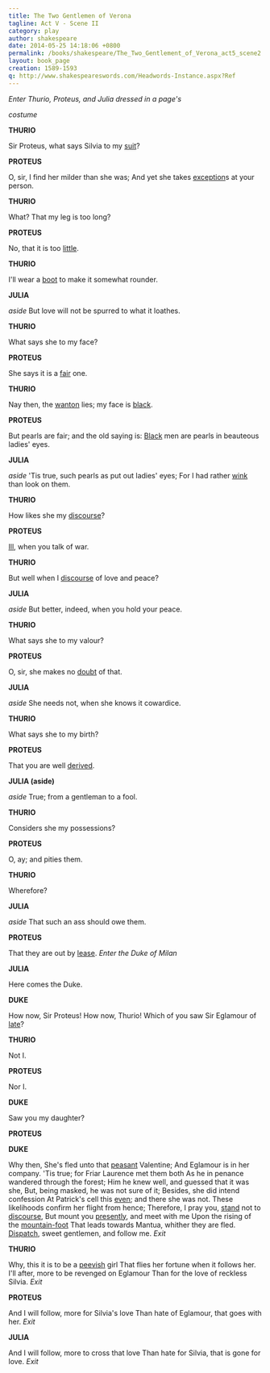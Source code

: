 ```yaml
---
title: The Two Gentlemen of Verona
tagline: Act V - Scene II
category: play
author: shakespeare
date: 2014-05-25 14:18:06 +0800
permalink: /books/shakespeare/The_Two_Gentlement_of_Verona_act5_scene2.html
layout: book_page
creation: 1589-1593
q: http://www.shakespeareswords.com/Headwords-Instance.aspx?Ref
---
```


_Enter Thurio, Proteus, and Julia dressed in a page's_

_costume_

**THURIO**

Sir Proteus, what says Silvia to my [suit][1]?

[1]: {{page.q}}=14962 "suit (n.) 2:  wooing, courtship"


**PROTEUS**

O, sir, I find her milder than she was;
And yet she takes [exception][2]s at your person.

[2]: {{page.q}}=10076 "exception (n.) 1:  (often plural) objection, dislike, disapproval"


**THURIO**

What? That my leg is too long?



**PROTEUS**

No, that it is too [little][3].

[3]: {{page.q}}=15346 "little (adj.) 3:  thin, lean, skinny"


**THURIO**

I'll wear a [boot][4] to make it somewhat rounder.

[4]: {{page.q}}=2254 "boot (n.) 5:  riding-boot"


**JULIA**

_aside_
But love will not be spurred to what it loathes.



**THURIO**

What says she to my face?



**PROTEUS**

She says it is a [fair][5] one.

[5]: {{page.q}}=20546 "fair (adj.) 3:  pale, of light complexion"


**THURIO**

Nay then, the [wanton][7] lies; my face is [black][6].

[6]: {{page.q}}=2163 "black (adj.) 1:  dark-complexioned, swarthy"
[7]: {{page.q}}=7759 "wanton (n.) 4:  wilful creature, obstinate individual"


**PROTEUS**

But pearls are fair; and the old saying is:
[Black][8] men are pearls in beauteous ladies' eyes.

[8]: {{page.q}}=2163 "black (adj.) 1:  dark-complexioned, swarthy"


**JULIA**

_aside_
'Tis true, such pearls as put out ladies' eyes;
For I had rather [wink][9] than look on them.

[9]: {{page.q}}=7633 "wink (v.) 1:  shut one's eyes"


**THURIO**

How likes she my [discourse][10]?

[10]: {{page.q}}=8673 "discourse (n.) 1:  conversation, talk, chat"


**PROTEUS**

[Ill][11], when you talk of war.

[11]: {{page.q}}=4953 "ill (adv.) 1:  badly, adversely, unfavourably"


**THURIO**

But well when I [discourse][12] of love and peace?

[12]: {{page.q}}=8513 "discourse (v.) 1:  talk, chat, converse"


**JULIA**

_aside_
But better, indeed, when you hold your peace.



**THURIO**

What says she to my valour?



**PROTEUS**

O, sir, she makes no [doubt][13] of that.

[13]: {{page.q}}=9157 "doubt (n.) 3:  question, difficulty, hesitation [over]"


**JULIA**

_aside_
She needs not, when she knows it cowardice.



**THURIO**

What says she to my birth?



**PROTEUS**

That you are well [derived][14].

[14]: {{page.q}}=8838 "derived (adj.):  descended, in lineage"


**JULIA (aside)**

_aside_
True; from a gentleman to a fool.



**THURIO**

Considers she my possessions?



**PROTEUS**

O, ay; and pities them.



**THURIO**

Wherefore?



**JULIA**

_aside_
That such an ass should owe them.



**PROTEUS**

That they are out by [lease][15].
_Enter the Duke of Milan_

[15]: {{page.q}}=19557 "lease, out by:  let out to others, not under one's full ownership"


**JULIA**

Here comes the Duke.



**DUKE**

How now, Sir Proteus! How now, Thurio!
Which of you saw Sir Eglamour of [late][16]?

[16]: {{page.q}}=19247 "late, of:  recently, a little while ago"


**THURIO**

Not I.



**PROTEUS**

Nor I.



**DUKE**

Saw you my daughter?



**PROTEUS**





**DUKE**

Why then,
She's fled unto that [peasant][17] Valentine;
And Eglamour is in her company.
'Tis true; for Friar Laurence met them both
As he in penance wandered through the forest;
Him he knew well, and guessed that it was she,
But, being masked, he was not sure of it;
Besides, she did intend confession
At Patrick's cell this [even][18]; and there she was not.
These likelihoods confirm her flight from hence;
Therefore, I pray you, [stand][20] not to [discourse][19],
But mount you [presently][21], and meet with me
Upon the rising of the [mountain-foot][22]
That leads towards Mantua, whither they are fled.
[Dispatch][23], sweet gentlemen, and follow me.
_Exit_

[17]: {{page.q}}=12171 "peasant (adj.) 1:  base, low, villainous"
[18]: {{page.q}}=10092 "even (n.) 1:  evening"
[19]: {{page.q}}=8513 "discourse (v.) 1:  talk, chat, converse"
[20]: {{page.q}}=15531 "stand (v.) 8:  waste time, delay, wait"
[21]: {{page.q}}=12248 "presently (adv.) 1:  immediately, instantly, at once"
[22]: {{page.q}}=10984 "mountain-foot (n.):  foothills"
[23]: {{page.q}}=8763 "dispatch, despatch (v.) 4:  hurry up, be quick"


**THURIO**

Why, this it is to be a [peevish][24] girl
That flies her fortune when it follows her.
I'll after, more to be revenged on Eglamour
Than for the love of reckless Silvia.
_Exit_

[24]: {{page.q}}=13294 "peevish (adj.) 2:  obstinate, perverse, self-willed [contrast modern sense of ‘irritable, morose’]"


**PROTEUS**

And I will follow, more for Silvia's love
Than hate of Eglamour, that goes with her.
_Exit_



**JULIA**

And I will follow, more to cross that love
Than hate for Silvia, that is gone for love.
_Exit_

